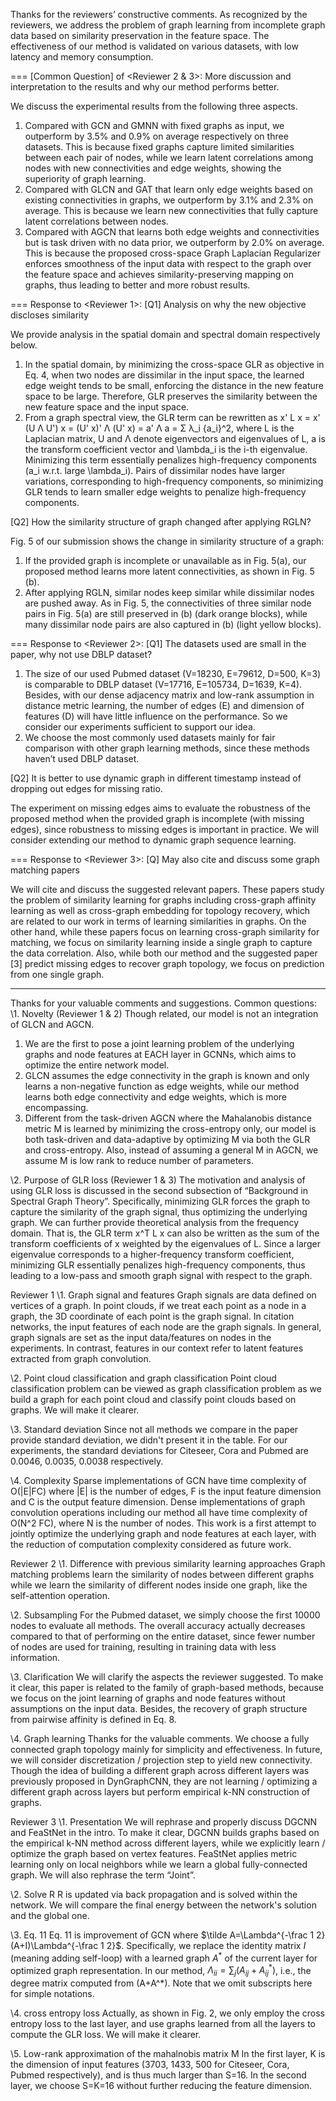 Thanks for the reviewers’ constructive comments. As recognized by the reviewers, we address the problem of graph learning from incomplete graph data based on similarity preservation in the feature space. The effectiveness of our method is validated on various datasets, with low latency and memory consumption.

===
[Common Question] of <Reviewer 2 & 3>: More discussion and interpretation to the results and why our method performs better.

We discuss the experimental results from the following three aspects.
1) Compared with GCN and GMNN with fixed graphs as input, we outperform by 3.5% and 0.9% on average respectively on three datasets. This is because fixed graphs capture limited similarities between each pair of nodes, while we learn latent correlations among nodes with new connectivities and edge weights, showing the superiority of graph learning.
2) Compared with GLCN and GAT that learn only edge weights based on existing connectivities in graphs, we outperform by 3.1% and 2.3% on average. This is because we learn new connectivities that fully capture latent correlations between nodes.
3) Compared with AGCN that learns both edge weights and connectivities but is task driven with no data prior, we outperform by 2.0% on average. This is because the proposed cross-space Graph Laplacian Regularizer enforces smoothness of the input data with respect to the graph over the feature space and achieves similarity-preserving mapping on graphs, thus leading to better and more robust results.

===
Response to <Reviewer 1>:
[Q1] Analysis on why the new objective discloses similarity

We provide analysis in the spatial domain and spectral domain respectively below.
1) In the spatial domain, by minimizing the cross-space GLR as objective in Eq. 4, when two nodes are dissimilar in the input space, the learned edge weight tends to be small, enforcing the distance in the new feature space to be large. Therefore, GLR preserves the similarity between the new feature space and the input space.
2) From a graph spectral view, the GLR term can be rewritten as
x' L x = x' (U Λ U') x = (U' x)' Λ (U' x) = a' Λ a = Σ λ_i {a_i}^2,
where L is the Laplacian matrix, U and Λ denote eigenvectors and eigenvalues of L, a is the transform coefficient vector and \lambda_i is the i-th eigenvalue. Minimizing this term essentially penalizes high-frequency components (a_i w.r.t. large \lambda_i). Pairs of dissimilar nodes have larger variations, corresponding to high-frequency components, so minimizing GLR tends to learn smaller edge weights to penalize high-frequency components.

[Q2] How the similarity structure of graph changed after applying RGLN?

Fig. 5 of our submission shows the change in similarity structure of a graph:
1) If the provided graph is incomplete or unavailable as in Fig. 5(a), our proposed method learns more latent connectivities, as shown in Fig. 5 (b).
2) After applying RGLN, similar nodes keep similar while dissimilar nodes are pushed away. As in Fig. 5, the connectivities of three similar node pairs in Fig. 5(a) are still preserved in (b) (dark orange blocks), while many dissimilar node pairs are also captured in (b) (light yellow blocks).

===
Response to <Reviewer 2>:
[Q1] The datasets used are small in the paper, why not use DBLP dataset?

1) The size of our used Pubmed dataset (V=18230, E=79612, D=500, K=3) is comparable to DBLP dataset (V=17716, E=105734, D=1639, K=4). Besides, with our dense adjacency matrix and low-rank assumption in distance metric learning, the number of edges (E) and dimension of features (D) will have little influence on the performance. So we consider our experiments sufficient to support our idea.
2) We choose the most commonly used datasets mainly for fair comparison with other graph learning methods, since these methods haven’t used DBLP dataset.

[Q2] It is better to use dynamic graph in different timestamp instead of dropping out edges for missing ratio.

The experiment on missing edges aims to evaluate the robustness of the proposed method when the provided graph is incomplete (with missing edges), since robustness to missing edges is important in practice. We will consider extending our method to dynamic graph sequence learning.

===
Response to <Reviewer 3>:
[Q] May also cite and discuss some graph matching papers

We will cite and discuss the suggested relevant papers. These papers study the problem of similarity learning for graphs including cross-graph affinity learning as well as cross-graph embedding for topology recovery, which are related to our work in terms of learning similarities in graphs. On the other hand, while these papers focus on learning cross-graph similarity for matching, we focus on similarity learning inside a single graph to capture the data correlation. Also, while both our method and the suggested paper [3] predict missing edges to recover graph topology, we focus on prediction from one single graph.

-------------



Thanks for your valuable comments and suggestions.
Common questions:
\1. Novelty (Reviewer 1 & 2)
Though related, our model is not an integration of GLCN and AGCN.
1) We are the first to pose a joint learning problem of the underlying graphs and node features at EACH layer in GCNNs, which aims to optimize the entire network model.
2) GLCN assumes the edge connectivity in the graph is known and only learns a non-negative function as edge weights, while our method learns both edge connectivity and edge weights, which is more encompassing.
3) Different from the task-driven AGCN where the Mahalanobis distance metric M is learned by minimizing the cross-entropy only, our model is both task-driven and data-adaptive by optimizing M via both the GLR and cross-entropy. Also, instead of assuming a general M in AGCN, we assume M is low rank to reduce number of parameters.

\2. Purpose of GLR loss (Reviewer 1 & 3)
The motivation and analysis of using GLR loss is discussed in the second subsection of “Background in Spectral Graph Theory”. Specifically, minimizing GLR forces the graph to capture the similarity of the graph signal, thus optimizing the underlying graph.
We can further provide theoretical analysis from the frequency domain. That is, the GLR term x^T L x can also be written as the sum of the transform coefficients of x weighted by the eigenvalues of L. Since a larger eigenvalue corresponds to a higher-frequency transform coefficient, minimizing GLR essentially penalizes high-frequency components, thus leading to a low-pass and smooth graph signal with respect to the graph.

Reviewer 1
\1. Graph signal and features
Graph signals are data defined on vertices of a graph. In point clouds, if we treat each point as a node in a graph, the 3D coordinate of each point is the graph signal. In citation networks, the input features of each node are the graph signals. In general, graph signals are set as the input data/features on nodes in the experiments. In contrast, features in our context refer to latent features extracted from graph convolution.

\2. Point cloud classification and graph classification
Point cloud classification problem can be viewed as graph classification problem as we build a graph for each point cloud and classify point clouds based on graphs. We will make it clearer.

\3. Standard deviation
Since not all methods we compare in the paper provide standard deviation, we didn't present it in the table. For our experiments, the standard deviations for Citeseer, Cora and Pubmed are 0.0046, 0.0035, 0.0038 respectively.

\4. Complexity
Sparse implementations of GCN have time complexity of O(|E|FC) where |E| is the number of edges, F is the input feature dimension and C is the output feature dimension. Dense implementations of graph convolution operations including our method all have time complexity of O(N^2 FC), where N is the number of nodes. This work is a first attempt to jointly optimize the underlying graph and node features at each layer, with the reduction of computation complexity considered as future work.

Reviewer 2
\1. Difference with previous similarity learning approaches
Graph matching problems learn the similarity of nodes between different graphs while we learn the similarity of different nodes inside one graph, like the self-attention operation.

\2. Subsampling
For the Pubmed dataset, we simply choose the first 10000 nodes to evaluate all methods. The overall accuracy actually decreases compared to that of performing on the entire dataset, since fewer number of nodes are used for training, resulting in training data with less information.

\3. Clarification
We will clarify the aspects the reviewer suggested. To make it clear, this paper is related to the family of graph-based methods, because we focus on the joint learning of graphs and node features without assumptions on the input data. Besides, the recovery of graph structure from pairwise affinity is defined in Eq. 8.

\4. Graph learning
Thanks for the valuable comments. We choose a fully connected graph topology mainly for simplicity and effectiveness. In future, we will consider discretization / projection step to yield new connectivity. Though the idea of building a different graph across different layers was previously proposed in DynGraphCNN, they are not learning / optimizing a different graph across layers but perform empirical k-NN construction of graphs.

Reviewer 3
\1. Presentation
We will rephrase and properly discuss DGCNN and FeaStNet in the intro. To make it clear, DGCNN builds graphs based on the empirical k-NN method across different layers, while we explicitly learn / optimize the graph based on vertex features. FeaStNet applies metric learning only on local neighbors while we learn a global fully-connected graph. We will also rephrase the term “Joint”.

\2. Solve R
R is updated via back propagation and is solved within the network. We will compare the final energy between the network's solution and the global one.

\3. Eq. 11
Eq. 11 is improvement of GCN where $\tilde A=\Lambda^{-\frac 1 2}(A+I)\Lambda^{-\frac 1 2}$. Specifically, we replace the identity matrix $I$ (meaning adding self-loop) with a learned graph $A^*$ of the current layer for optimized graph representation. In our method, $\Lambda_{ii}=\sum_j(A_{ij}+A^*_{ij})$, i.e., the degree matrix computed from (A+A^*). Note that we omit subscripts here for simple notations.

\4. cross entropy loss
Actually, as shown in Fig. 2, we only employ the cross entropy loss to the last layer, and use graphs learned from all the layers to compute the GLR loss. We will make it clearer.

\5. Low-rank approximation of the mahalnobis matrix M
In the first layer, K is the dimension of input features (3703, 1433, 500 for Citeseer, Cora, Pubmed respectively), and is thus much larger than S=16. In the second layer, we choose S=K=16 without further reducing the feature dimension.